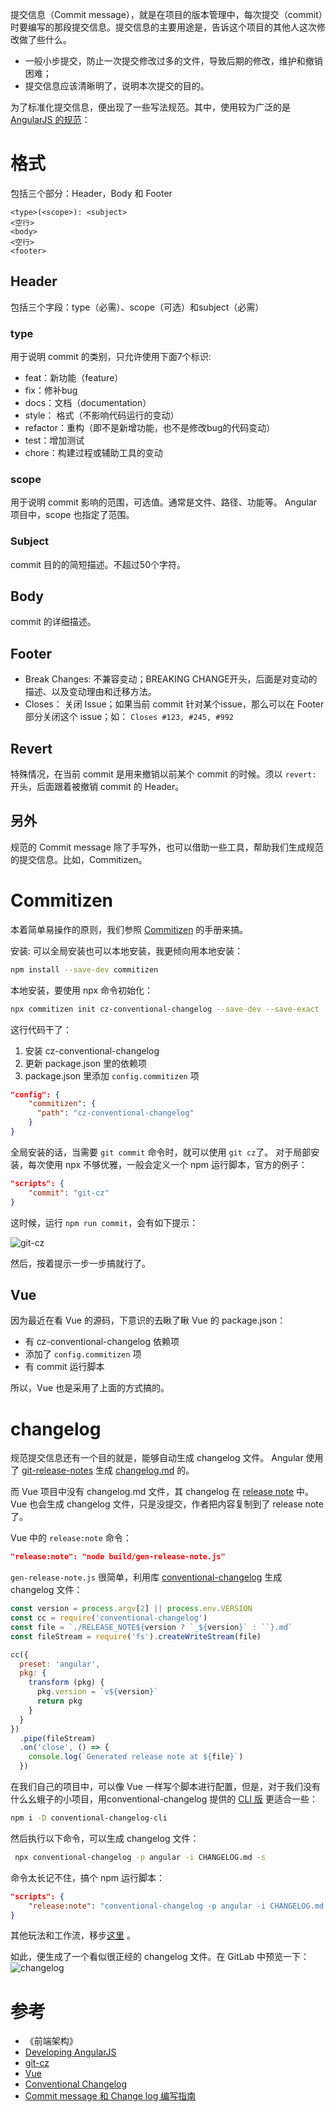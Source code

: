 提交信息（Commit message），就是在项目的版本管理中，每次提交（commit）时要编写的那段提交信息。提交信息的主要用途是，告诉这个项目的其他人这次修改做了些什么。
- 一般小步提交，防止一次提交修改过多的文件，导致后期的修改，维护和撤销困难；
- 提交信息应该清晰明了，说明本次提交的目的。

为了标准化提交信息，便出现了一些写法规范。其中，使用较为广泛的是 [AngularJS 的规范](https://github.com/angular/angular.js/blob/master/DEVELOPERS.md#commits)：

# 格式
包括三个部分：Header，Body 和 Footer

```
<type>(<scope>): <subject>
<空行>
<body>
<空行>
<footer>
```

## Header
包括三个字段：type（必需）、scope（可选）和subject（必需）

### type
用于说明 commit 的类别，只允许使用下面7个标识:

- feat：新功能（feature）
- fix：修补bug
- docs：文档（documentation）
- style： 格式（不影响代码运行的变动）
- refactor：重构（即不是新增功能，也不是修改bug的代码变动）
- test：增加测试
- chore：构建过程或辅助工具的变动

### scope
用于说明 commit 影响的范围，可选值。通常是文件、路径、功能等。
Angular 项目中，scope 也指定了范围。

### Subject
commit 目的的简短描述。不超过50个字符。


## Body
commit 的详细描述。

## Footer
- Break Changes: 不兼容变动；BREAKING CHANGE开头，后面是对变动的描述、以及变动理由和迁移方法。
- Closes： 关闭 Issue；如果当前 commit 针对某个issue，那么可以在 Footer 部分关闭这个 issue；如： `Closes #123, #245, #992`


## Revert
特殊情况，在当前 commit 是用来撤销以前某个 commit 的时候。须以 `revert:` 开头，后面跟着被撤销 commit 的 Header。

## 另外
规范的 Commit message 除了手写外，也可以借助一些工具，帮助我们生成规范的提交信息。比如，Commitizen。

# Commitizen
本着简单易操作的原则，我们参照 [Commitizen](https://github.com/commitizen/cz-cli) 的手册来搞。

安装:
可以全局安装也可以本地安装，我更倾向用本地安装：

```sh
npm install --save-dev commitizen
```

本地安装，要使用 npx 命令初始化： 

```sh
npx commitizen init cz-conventional-changelog --save-dev --save-exact
```


这行代码干了：
1. 安装 cz-conventional-changelog
2. 更新 package.json 里的依赖项
3. package.json 里添加 `config.commitizen` 项

```JSON
"config": {
    "commitizen": {
      "path": "cz-conventional-changelog"
    }
}
```

全局安装的话，当需要 `git commit` 命令时，就可以使用 `git cz`了。
对于局部安装，每次使用 npx 不够优雅，一般会定义一个 npm 运行脚本，官方的例子：

```JSON
"scripts": {
    "commit": "git-cz"
}
```

这时候，运行 `npm run commit`，会有如下提示：

![git-cz](https://raw.githubusercontent.com/XiangnianZhou/blog/master/Git/images/cz/git-cz.png)

然后，按着提示一步一步搞就行了。

## Vue
因为最近在看 Vue 的源码，下意识的去瞅了瞅 Vue 的 package.json：
- 有 cz-conventional-changelog 依赖项
- 添加了 `config.commitizen` 项
- 有 commit 运行脚本

所以，Vue 也是采用了上面的方式搞的。

# changelog
规范提交信息还有一个目的就是，能够自动生成 changelog 文件。
Angular 使用了 [git-release-notes](https://github.com/ariatemplates/git-release-notes) 生成 [changelog.md](https://github.com/angular/angular/blob/master/CHANGELOG.md) 的。

而 Vue 项目中没有 changelog.md 文件，其 changelog 在 [release note](https://github.com/vuejs/vue/releases) 中。
Vue 也会生成 changelog 文件，只是没提交，作者把内容复制到了 release note 了。

Vue 中的 `release:note` 命令：

```JSON
"release:note": "node build/gen-release-note.js"
```

`gen-release-note.js` 很简单，利用库 [conventional-changelog](https://github.com/conventional-changelog/conventional-changelog) 生成 changelog 文件： 

```JavaScript
const version = process.argv[2] || process.env.VERSION
const cc = require('conventional-changelog')
const file = `./RELEASE_NOTE${version ? `_${version}` : ``}.md`
const fileStream = require('fs').createWriteStream(file)

cc({
  preset: 'angular',
  pkg: {
    transform (pkg) {
      pkg.version = `v${version}`
      return pkg
    }
  }
})
  .pipe(fileStream)
  .on('close', () => {
    console.log(`Generated release note at ${file}`)
  })
```

在我们自己的项目中，可以像 Vue 一样写个脚本进行配置，但是，对于我们没有什么幺蛾子的小项目，用conventional-changelog 提供的 [CLI 版](https://github.com/conventional-changelog/conventional-changelog/tree/master/packages/conventional-changelog-cli) 更适合一些：

```sh
npm i -D conventional-changelog-cli
```

然后执行以下命令，可以生成 changelog 文件： 

```sh
 npx conventional-changelog -p angular -i CHANGELOG.md -s
```

命令太长记不住，搞个 npm 运行脚本：

```JSON
"scripts": {
    "release:note": "conventional-changelog -p angular -i CHANGELOG.md -s && git add CHANGELOG.md"
}
```

其他玩法和工作流，移步[这里](https://github.com/conventional-changelog/conventional-changelog/tree/master/packages/conventional-changelog-cli) 。

如此，便生成了一个看似很正经的 changelog 文件。在 GitLab 中预览一下：
![changelog](https://raw.githubusercontent.com/XiangnianZhou/blog/master/Git/images/cz/changelog-view.png)


# 参考
- 《前端架构》
- [Developing AngularJS](https://github.com/angular/angular.js/blob/master/DEVELOPERS.md#commits)
- [git-cz](https://github.com/commitizen/cz-cli)
- [Vue](https://github.com/vuejs/vue)
- [Conventional Changelog](https://github.com/conventional-changelog/conventional-changelog)
- [Commit message 和 Change log 编写指南](http://www.ruanyifeng.com/blog/2016/01/commit_message_change_log.html)
